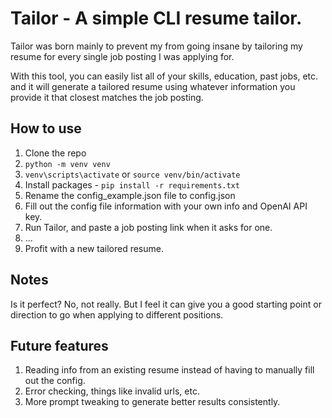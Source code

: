 # Tailor - A simple CLI resume tailor.

Tailor was born mainly to prevent my from going insane by tailoring my resume for every single job posting I was applying for.

With this tool, you can easily list all of your skills, education, past jobs, etc. and it will generate a tailored resume using whatever information you provide it that closest matches the job posting.

## How to use

1. Clone the repo
2. `python -m venv venv`
3. `venv\scripts\activate` or `source venv/bin/activate`
2. Install packages - `pip install -r requirements.txt`
3. Rename the config_example.json file to config.json
4. Fill out the config file information with your own info and OpenAI API key.
5. Run Tailor, and paste a job posting link when it asks for one.
6. ...
7. Profit with a new tailored resume.

## Notes

Is it perfect? No, not really. But I feel it can give you a good starting point or direction to go when applying to different positions.

## Future features

1. Reading info from an existing resume instead of having to manually fill out the config.
2. Error checking, things like invalid urls, etc.
3. More prompt tweaking to generate better results consistently.
